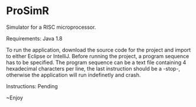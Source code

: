 ProSimR
=======

Simulator for a RISC microprocessor.

Requirements: Java 1.8

To run the application, download the source code for the project and import to either Eclipse or IntelliJ. Before running the project, a program sequence has to be specified. The program sequence can be a text file containing 4 hexadecimal characters per line, the last instruction should be a -stop-, otherwise the application will run indefinetly and crash. 

Instructions: Pending

~Enjoy
